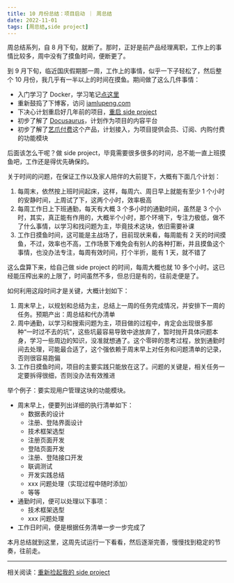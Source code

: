 ```yaml
---
title: 10 月份总结：项目启动 ｜ 周总结
date: 2022-11-01
tags: [周总结,side project]
---
```


周总结系列，自 8 月下旬，就断了。那时，正好是前产品经理离职，工作上的事情比较多，周中没有了摸鱼时间，便断更了。

到 9 月下旬，临近国庆假期那一周，工作上的事情，似乎一下子轻松了，然后整个 10 月份，我几乎有一半以上的时间在摸鱼。期间做了这么几件事情：

- 入门学习了 Docker，学习笔记[点这里](/2022/10/12/docker-introduction.html)
- 重新鼓捣了下博客，访问 [iamlupeng.com](https://iamlupeng.com)
- 下决心计划重启好几年前的项目，[重启 side project](/2022/10/29/side-project.html)
- 初步了解了 [Docusaurus](https://www.docusaurus.cn)，计划作为项目的内容平台
- 初步了解了[艺爪付费](https://www.ezfuns.com/)这个产品，计划接入，为项目提供会员、订阅、内购付费的功能模块

后面该怎么干呢？做 side project，毕竟需要很多很多的时间，总不能一直上班摸鱼吧，工作还是得优先确保的。

关于时间的问题，在保证工作以及家人陪伴的大前提下，大概有下面几个计划：
1. 每周末，依然按上班时间起床，这样，每周六、周日早上就能有至少 1 个小时的安静时间，上周试了下，这两个小时，效率极高
2. 每周工作日上下班通勤，每天有大概 3 个多小时的通勤时间，虽然是 3 个小时，其实，真正能有作用的，大概半个小时，那个环境下，专注力极低，做不了什么事情，以学习和找问题为主，毕竟技术这块，依旧需要补课
3. 工作日摸鱼时间，这可能是主战场了，目前现状来看，每周能有 2 天的时间摸鱼，不过，效率也不高，工作场景下难免会有别人的各种打断，并且摸鱼这个事情，也没办法专注，每周有效时间，打个半折，能有 1 天，就不错了

这么盘算下来，给自己做 side project 的时间，每周大概也就 10 多个小时。这已经能压榨出来的上限了，时间虽然不多，但总归是有的，往前走便是了。

如何利用这段时间才是关键，大概计划如下：
1. 周末早上，以规划和总结为主，总结上一周的任务完成情况，并安排下一周的任务。预期产出：周总结和代办清单
2. 周中通勤，以学习和搜索问题为主，项目做的过程中，肯定会出现很多那种“一时过不去的坑”，这些坑最容易导致中途放弃了，暂时抛开具体问题本身，学习一些周边的知识，没准就想通了。这个零碎的思考过程，放到通勤时间去处理，可能最合适了，这个强依赖于周末早上对任务和问题清单的记录，否则很容易跑偏
3. 工作日摸鱼时间，项目的主要实践只能放在这了。问题的关键是，相关任务一定要拆得很细，否则没办法有效推进

举个例子：要实现用户管理这块的功能模块。
- 周末早上，便要列出详细的执行清单如下：
	- 数据表的设计
	- 注册、登陆界面设计
	- 技术框架选型
	- 注册页面开发
	- 登陆页面开发
	- 注册、登陆接口开发
	- 联调测试
	- 开发实践总结
	- xxx 问题处理（实现过程中随时添加）
	- 等等
- 通勤时间，便可以处理以下事项：
	- 技术框架选型
	- xxx 问题处理
- 工作日时间，便是根据任务清单一步一步完成了

本月总结就到这里，这周先试运行一下看看，然后逐渐完善，慢慢找到稳定的节奏，往前走。

---

相关阅读：[重新捡起我的 side project](http://localhost:8080/2022/10/29/side-project.html)